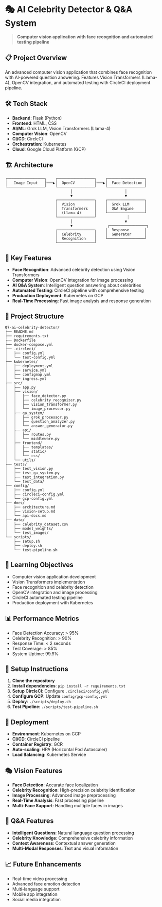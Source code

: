 # 🎭 AI Celebrity Detector & Q&A System

> **Computer vision application with face recognition and automated testing pipeline**

## 📋 Project Overview

An advanced computer vision application that combines face recognition with AI-powered question answering. Features Vision Transformers (Llama-4), OpenCV integration, and automated testing with CircleCI deployment pipeline.

## 🛠️ Tech Stack

- **Backend**: Flask (Python)
- **Frontend**: HTML, CSS
- **AI/ML**: Grok LLM, Vision Transformers (Llama-4)
- **Computer Vision**: OpenCV
- **CI/CD**: CircleCI
- **Orchestration**: Kubernetes
- **Cloud**: Google Cloud Platform (GCP)

## 🏗️ Architecture

```
┌─────────────────┐    ┌─────────────────┐    ┌─────────────────┐
│   Image Input   │───▶│  OpenCV         │───▶│  Face Detection │
└─────────────────┘    └─────────────────┘    └─────────────────┘
                              │                        │
                              ▼                        ▼
                       ┌─────────────────┐    ┌─────────────────┐
                       │  Vision         │    │  Grok LLM       │
                       │  Transformers   │    │  Q&A Engine     │
                       │  (Llama-4)      │    └─────────────────┘
                       └─────────────────┘              │
                              │                        ▼
                              ▼                ┌─────────────────┐
                       ┌─────────────────┐    │  Response       │
                       │  Celebrity      │    │  Generator      │
                       │  Recognition    │    └─────────────────┘
                       └─────────────────┘
```

## 🚀 Key Features

- **Face Recognition**: Advanced celebrity detection using Vision Transformers
- **Computer Vision**: OpenCV integration for image processing
- **AI Q&A System**: Intelligent question answering about celebrities
- **Automated Testing**: CircleCI pipeline with comprehensive testing
- **Production Deployment**: Kubernetes on GCP
- **Real-Time Processing**: Fast image analysis and response generation

## 📁 Project Structure

```
07-ai-celebrity-detector/
├── README.md
├── requirements.txt
├── Dockerfile
├── docker-compose.yml
├── .circleci/
│   ├── config.yml
│   └── test-config.yml
├── kubernetes/
│   ├── deployment.yml
│   ├── service.yml
│   ├── configmap.yml
│   └── ingress.yml
├── src/
│   ├── app.py
│   ├── vision/
│   │   ├── face_detector.py
│   │   ├── celebrity_recognizer.py
│   │   ├── vision_transformer.py
│   │   └── image_processor.py
│   ├── qa_system/
│   │   ├── grok_processor.py
│   │   ├── question_analyzer.py
│   │   └── answer_generator.py
│   ├── api/
│   │   ├── routes.py
│   │   └── middleware.py
│   ├── frontend/
│   │   ├── templates/
│   │   ├── static/
│   │   └── css/
│   └── utils/
├── tests/
│   ├── test_vision.py
│   ├── test_qa_system.py
│   ├── test_integration.py
│   └── test_data/
├── config/
│   ├── config.yml
│   ├── circleci-config.yml
│   └── gcp-config.yml
├── docs/
│   ├── architecture.md
│   ├── vision-setup.md
│   └── api-docs.md
├── data/
│   ├── celebrity_dataset.csv
│   ├── model_weights/
│   └── test_images/
└── scripts/
    ├── setup.sh
    ├── deploy.sh
    └── test-pipeline.sh
```

## 🎯 Learning Objectives

- Computer vision application development
- Vision Transformers implementation
- Face recognition and celebrity detection
- OpenCV integration and image processing
- CircleCI automated testing pipeline
- Production deployment with Kubernetes

## 📊 Performance Metrics

- Face Detection Accuracy: > 95%
- Celebrity Recognition: > 90%
- Response Time: < 2 seconds
- Test Coverage: > 85%
- System Uptime: 99.9%

## 🔧 Setup Instructions

1. **Clone the repository**
2. **Install dependencies**: `pip install -r requirements.txt`
3. **Setup CircleCI**: Configure `.circleci/config.yml`
4. **Configure GCP**: Update `config/gcp-config.yml`
5. **Deploy**: `./scripts/deploy.sh`
6. **Test Pipeline**: `./scripts/test-pipeline.sh`

## 🚀 Deployment

- **Environment**: Kubernetes on GCP
- **CI/CD**: CircleCI pipeline
- **Container Registry**: GCR
- **Auto-scaling**: HPA (Horizontal Pod Autoscaler)
- **Load Balancing**: Kubernetes Service

## 🎭 Vision Features

- **Face Detection**: Accurate face localization
- **Celebrity Recognition**: High-precision celebrity identification
- **Image Processing**: Advanced image preprocessing
- **Real-Time Analysis**: Fast processing pipeline
- **Multi-Face Support**: Handling multiple faces in images

## 🤖 Q&A Features

- **Intelligent Questions**: Natural language question processing
- **Celebrity Knowledge**: Comprehensive celebrity information
- **Context Awareness**: Contextual answer generation
- **Multi-Modal Responses**: Text and visual information

## 📈 Future Enhancements

- Real-time video processing
- Advanced face emotion detection
- Multi-language support
- Mobile app integration
- Social media integration
